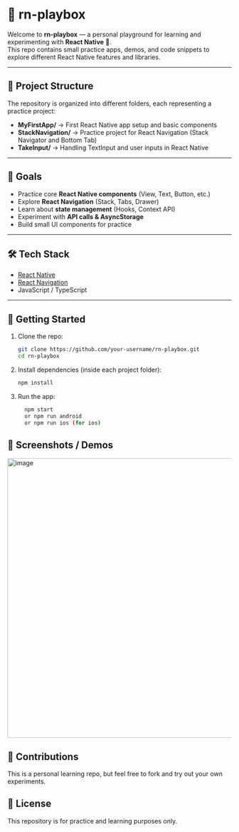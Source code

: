 # 📱 rn-playbox

Welcome to **rn-playbox** — a personal playground for learning and experimenting with **React Native** 🚀.  
This repo contains small practice apps, demos, and code snippets to explore different React Native features and libraries.

---

## 📂 Project Structure
The repository is organized into different folders, each representing a practice project:

- **MyFirstApp/** → First React Native app setup and basic components  
- **StackNavigation/** → Practice project for React Navigation (Stack Navigator and Bottom Tab)  
- **TakeInput/** → Handling TextInput and user inputs in React Native  

---

## 🎯 Goals
- Practice core **React Native components** (View, Text, Button, etc.)  
- Explore **React Navigation** (Stack, Tabs, Drawer)  
- Learn about **state management** (Hooks, Context API)  
- Experiment with **API calls & AsyncStorage**  
- Build small UI components for practice  

---

## 🛠️ Tech Stack
- [React Native](https://reactnative.dev/)  
- [React Navigation](https://reactnavigation.org/)  
- JavaScript / TypeScript  

---

## 🚀 Getting Started

1. Clone the repo:
   ```bash
   git clone https://github.com/your-username/rn-playbox.git
   cd rn-playbox

   ```
2. Install dependencies (inside each project folder):
   ```bash
   npm install
    ```
3. Run the app:
    ```bash
      npm start
      or npm run android
      or npm run ios (for ios)
    ```

## 📸 Screenshots / Demos
<img width="826" height="627" alt="image" src="https://github.com/user-attachments/assets/6cb6a750-da82-405d-8399-ef0603388365" />




## 🤝 Contributions
This is a personal learning repo, but feel free to fork and try out your own experiments.

## 📜 License
This repository is for practice and learning purposes only.

